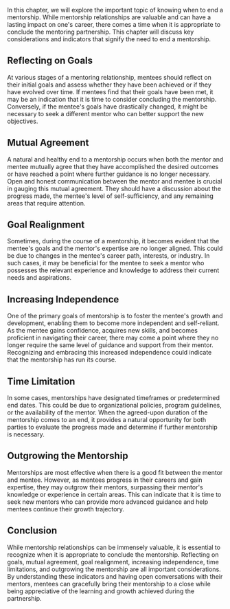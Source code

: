 
In this chapter, we will explore the important topic of knowing when to end a mentorship. While mentorship relationships are valuable and can have a lasting impact on one's career, there comes a time when it is appropriate to conclude the mentoring partnership. This chapter will discuss key considerations and indicators that signify the need to end a mentorship.

**Reflecting on Goals**
-----------------------

At various stages of a mentoring relationship, mentees should reflect on their initial goals and assess whether they have been achieved or if they have evolved over time. If mentees find that their goals have been met, it may be an indication that it is time to consider concluding the mentorship. Conversely, if the mentee's goals have drastically changed, it might be necessary to seek a different mentor who can better support the new objectives.

**Mutual Agreement**
--------------------

A natural and healthy end to a mentorship occurs when both the mentor and mentee mutually agree that they have accomplished the desired outcomes or have reached a point where further guidance is no longer necessary. Open and honest communication between the mentor and mentee is crucial in gauging this mutual agreement. They should have a discussion about the progress made, the mentee's level of self-sufficiency, and any remaining areas that require attention.

**Goal Realignment**
--------------------

Sometimes, during the course of a mentorship, it becomes evident that the mentee's goals and the mentor's expertise are no longer aligned. This could be due to changes in the mentee's career path, interests, or industry. In such cases, it may be beneficial for the mentee to seek a mentor who possesses the relevant experience and knowledge to address their current needs and aspirations.

**Increasing Independence**
---------------------------

One of the primary goals of mentorship is to foster the mentee's growth and development, enabling them to become more independent and self-reliant. As the mentee gains confidence, acquires new skills, and becomes proficient in navigating their career, there may come a point where they no longer require the same level of guidance and support from their mentor. Recognizing and embracing this increased independence could indicate that the mentorship has run its course.

**Time Limitation**
-------------------

In some cases, mentorships have designated timeframes or predetermined end dates. This could be due to organizational policies, program guidelines, or the availability of the mentor. When the agreed-upon duration of the mentorship comes to an end, it provides a natural opportunity for both parties to evaluate the progress made and determine if further mentorship is necessary.

**Outgrowing the Mentorship**
-----------------------------

Mentorships are most effective when there is a good fit between the mentor and mentee. However, as mentees progress in their careers and gain expertise, they may outgrow their mentors, surpassing their mentor's knowledge or experience in certain areas. This can indicate that it is time to seek new mentors who can provide more advanced guidance and help mentees continue their growth trajectory.

**Conclusion**
--------------

While mentorship relationships can be immensely valuable, it is essential to recognize when it is appropriate to conclude the mentorship. Reflecting on goals, mutual agreement, goal realignment, increasing independence, time limitations, and outgrowing the mentorship are all important considerations. By understanding these indicators and having open conversations with their mentors, mentees can gracefully bring their mentorship to a close while being appreciative of the learning and growth achieved during the partnership.
